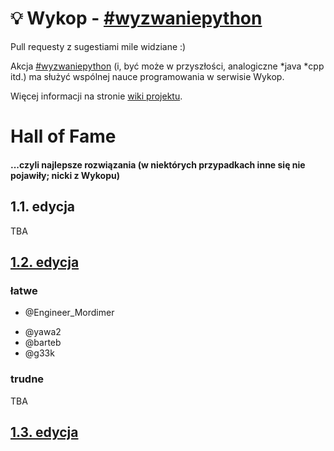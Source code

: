 # :bulb: Wykop - [#wyzwaniepython](http://www.wykop.pl/tag/wyzwaniepython/)

Pull requesty z sugestiami mile widziane :)

Akcja [#wyzwaniepython](http://www.wykop.pl/tag/wyzwaniepython/) (i, być może w przyszłości, analogiczne \*java \*cpp itd.) ma służyć wspólnej
nauce programowania w serwisie Wykop.

Więcej informacji na stronie [wiki projektu](https://github.com/qofnaught/wykop_wyzwanie_naukaprogramowania/wiki).

# Hall of Fame
#### ...czyli najlepsze rozwiązania (w niektórych przypadkach inne się nie pojawiły; nicki z Wykopu)

## 1.1. edycja

TBA

## [1.2. edycja](http://www.wykop.pl/wpis/18863629)

### łatwe
* @Engineer_Mordimer
- @yawa2
- @barteb
- @g33k 

### trudne

TBA

## [1.3. edycja]()
